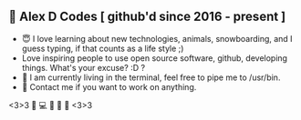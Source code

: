 ## 👋 Alex D Codes [ github'd since 2016 - present ] 
- :innocent: I love learning about new technologies, animals, snowboarding, and I guess typing, if that counts as a life style ;) 
- Love inspiring people to use open source software, github, developing things. What's your excuse? :D ?
- 💞️ I am currently living in the terminal, feel free to pipe me to /usr/bin.
- :iphone: Contact me if you want to work on anything.


<3>3 :penguin: :computer: :iphone: :see_no_evil: 🙉 <3>3

